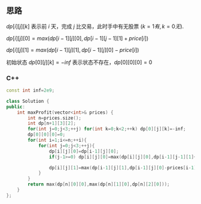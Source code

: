## 思路

$dp[i][j][k]$ 表示前 $i$ 天，完成 $j$ 比交易，此时手中有无股票 $(k=1有,k=0无)$.

$dp[i][j][0]=max(dp[i-1][j][0],dp[i-1][j-1][1]+price[i])$

$dp[i][j][1]=max(dp[i-1][j][1],dp[i-1][j][0]-price[i])$

初始状态 $dp[0][j][k]=-inf$ 表示状态不存在，$dp[0][0][0]=0$

### C++

```c++
const int inf=2e9;

class Solution {
public:
    int maxProfit(vector<int>& prices) {
        int n=prices.size();
        int dp[n+1][3][2];
        for(int j=0;j<3;++j) for(int k=0;k<2;++k) dp[0][j][k]=-inf;
        dp[0][0][0]=0;
        for(int i=1;i<=n;++i){
            for(int j=0;j<3;++j){
                dp[i][j][0]=dp[i-1][j][0];
                if(j-1>=0) dp[i][j][0]=max(dp[i][j][0],dp[i-1][j-1][1]+prices[i-1]);

                dp[i][j][1]=max(dp[i-1][j][1],dp[i-1][j][0]-prices[i-1]);
            }
        }
        return max(dp[n][0][0],max(dp[n][1][0],dp[n][2][0]));
    }
};
```

